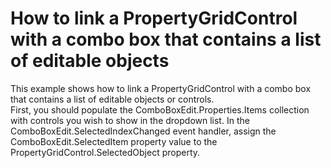 # How to link a PropertyGridControl with a combo box that contains a list of editable objects


<p>This example shows how to link a PropertyGridControl with a combo box that contains a list of editable objects or controls.<br />
First, you should populate the ComboBoxEdit.Properties.Items collection with controls you wish to show in the dropdown list. In the ComboBoxEdit.SelectedIndexChanged event handler, assign the ComboBoxEdit.SelectedItem property value to the PropertyGridControl.SelectedObject property.</p>

<br/>


